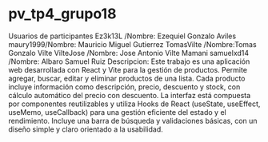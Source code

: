 # pv_tp4_grupo18
Usuarios de participantes
Ez3k13L /Nombre: Ezequiel Gonzalo Aviles
maury1999/Nombre: Mauricio Miguel Gutierrez
TomasVilte /Nombre:Tomas Gonzalo Vilte
VilteJose /Nombre: Jose Antonio Vilte Mamani
samuelxd14 /Nombre: Albaro Samuel Ruiz
Descripcion:
Este trabajo es una aplicación web desarrollada con React y Vite para la gestión de productos. Permite agregar, buscar, editar y eliminar productos de una lista. Cada producto incluye información como descripción, precio, descuento y stock, con cálculo automático del precio con descuento. La interfaz está compuesta por componentes reutilizables y utiliza Hooks de React (useState, useEffect, useMemo, useCallback) para una gestión eficiente del estado y el rendimiento. Incluye una barra de búsqueda y validaciones básicas, con un diseño simple y claro orientado a la usabilidad.